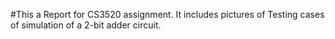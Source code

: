 #This a Report for CS3520 assignment. It includes pictures of Testing cases of simulation of a 2-bit adder circuit.
